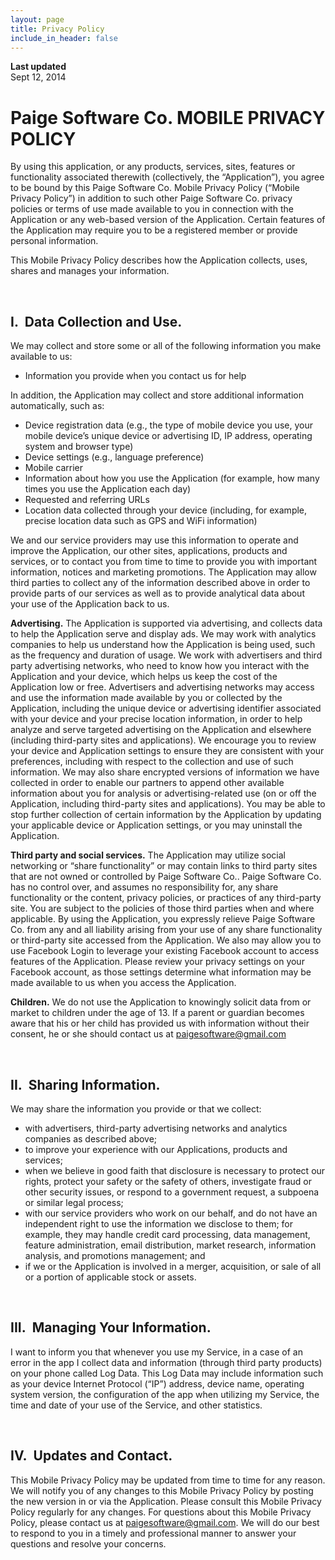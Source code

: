 ```yaml
---
layout: page
title: Privacy Policy
include_in_header: false
---
```


**Last updated**  
Sept 12, 2014

# Paige Software Co. MOBILE PRIVACY POLICY
By using this application, or any products, services, sites, features or functionality associated therewith (collectively, the “Application”), you agree to be bound by this Paige Software Co. Mobile Privacy Policy (“Mobile Privacy Policy”) in addition to such other Paige Software Co. privacy policies or terms of use made available to you in connection with the Application or any web-based version of the Application. Certain features of the Application may require you to be a registered member or provide personal information.

This Mobile Privacy Policy describes how the Application collects, uses, shares and manages your information.

<br>

## I.  Data Collection and Use.
We may collect and store some or all of the following information you make available to us:

- Information you provide when you contact us for help

In addition, the Application may collect and store additional information automatically, such as:

- Device registration data (e.g., the type of mobile device you use, your mobile device’s unique device or advertising ID, IP address, operating system and browser type)
- Device settings (e.g., language preference)
- Mobile carrier
- Information about how you use the Application (for example, how many times you use the Application each day)
- Requested and referring URLs
- Location data collected through your device (including, for example, precise location data such as GPS and WiFi information)

We and our service providers may use this information to operate and improve the Application, our other sites, applications, products and services, or to contact you from time to time to provide you with important information, notices and marketing promotions. The Application may allow third parties to collect any of the information described above in order to provide parts of our services as well as to provide analytical data about your use of the Application back to us.

**Advertising.** The Application is supported via advertising, and collects data to help the Application serve and display ads. We may work with analytics companies to help us understand how the Application is being used, such as the frequency and duration of usage. We work with advertisers and third party advertising networks, who need to know how you interact with the Application and your device, which helps us keep the cost of the Application low or free. Advertisers and advertising networks may access and use the information made available by you or collected by the Application, including the unique device or advertising identifier associated with your device and your precise location information, in order to help analyze and serve targeted advertising on the Application and elsewhere (including third-party sites and applications). We encourage you to review your device and Application settings to ensure they are consistent with your preferences, including with respect to the collection and use of such information. We may also share encrypted versions of information we have collected in order to enable our partners to append other available information about you for analysis or advertising-related use (on or off the Application, including third-party sites and applications). You may be able to stop further collection of certain information by the Application by updating your applicable device or Application settings, or you may uninstall the Application.

**Third party and social services.** The Application may utilize social networking or “share functionality” or may contain links to third party sites that are not owned or controlled by Paige Software Co.. Paige Software Co. has no control over, and assumes no responsibility for, any share functionality or the content, privacy policies, or practices of any third-party site. You are subject to the policies of those third parties when and where applicable. By using the Application, you expressly relieve Paige Software Co. from any and all liability arising from your use of any share functionality or third-party site accessed from the Application. We also may allow you to use Facebook Login to leverage your existing Facebook account to access features of the Application. Please review your privacy settings on your Facebook account, as those settings determine what information may be made available to us when you access the Application.

**Children.** We do not use the Application to knowingly solicit data from or market to children under the age of 13. If a parent or guardian becomes aware that his or her child has provided us with information without their consent, he or she should contact us at paigesoftware@gmail.com

<br>

## II.  Sharing Information. 
We may share the information you provide or that we collect:

- with advertisers, third-party advertising networks and analytics companies as described above;
- to improve your experience with our Applications, products and services;
- when we believe in good faith that disclosure is necessary to protect our rights, protect your safety or the safety of others, investigate fraud or other security issues, or respond to a government request, a subpoena or similar legal process;
- with our service providers who work on our behalf, and do not have an independent right to use the information we disclose to them; for example, they may handle credit card processing, data management, feature administration, email distribution, market research, information analysis, and promotions management; and
- if we or the Application is involved in a merger, acquisition, or sale of all or a portion of applicable stock or assets.

<br>

## III.  Managing Your Information.
I want to inform you that whenever you use my Service, in a case of an error in the app I collect data and information (through third party products) on your phone called Log Data. This Log Data may include information such as your device Internet Protocol (“IP”) address, device name, operating system version, the configuration of the app when utilizing my Service, the time and date of your use of the Service, and other statistics.

<br>

## IV.  Updates and Contact.
This Mobile Privacy Policy may be updated from time to time for any reason. We will notify you of any changes to this Mobile Privacy Policy by posting the new version in or via the Application. Please consult this Mobile Privacy Policy regularly for any changes. For questions about this Mobile Privacy Policy, please contact us at paigesoftware@gmail.com. We will do our best to respond to you in a timely and professional manner to answer your questions and resolve your concerns. 
